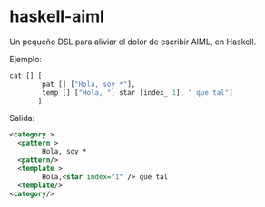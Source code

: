 # haskell-aiml

Un pequeño DSL para aliviar el dolor de escribir AIML, en Haskell.

Ejemplo:

```haskell
cat [] [
        pat [] ["Hola, soy *"],
        temp [] ["Hola, ", star [index_ 1], " que tal"]
       ]

```

Salida:

```xml
<category >
  <pattern >
        Hola, soy *
  <pattern/>
  <template >
        Hola,<star index="1" /> que tal
  <template/>
<category/>

```
